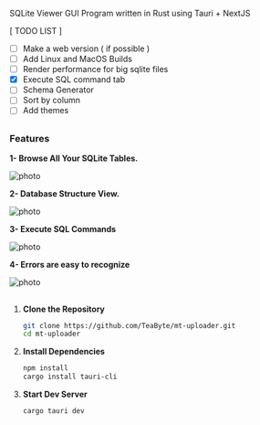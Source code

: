 SQLite Viewer GUI Program written in Rust using Tauri + NextJS

[ TODO LIST ]

- [ ] Make a web version ( if possible )
- [ ] Add Linux and MacOS Builds
- [ ] Render performance for big sqlite files
- [x] Execute SQL command tab
- [ ] Schema Generator
- [ ] Sort by column
- [ ] Add themes

##

### Features

**1- Browse All Your SQLite Tables.**

![photo](https://i.ibb.co/SBzVnFX/Browse.png)

**2- Database Structure View.**

![photo](https://i.ibb.co/8zGSBHN/Struct.png)

**3- Execute SQL Commands**

![photo](https://i.ibb.co/SnTXqwy/execute.png)

**4- Errors are easy to recognize**

![photo](https://i.ibb.co/Xtb0pZT/error.png)

##

1. **Clone the Repository**

   ```sh
   git clone https://github.com/TeaByte/mt-uploader.git
   cd mt-uploader
   ```

2. **Install Dependencies**

   ```sh
   npm install
   cargo install tauri-cli
   ```

3. **Start Dev Server**

   ```sh
   cargo tauri dev
   ```

##
